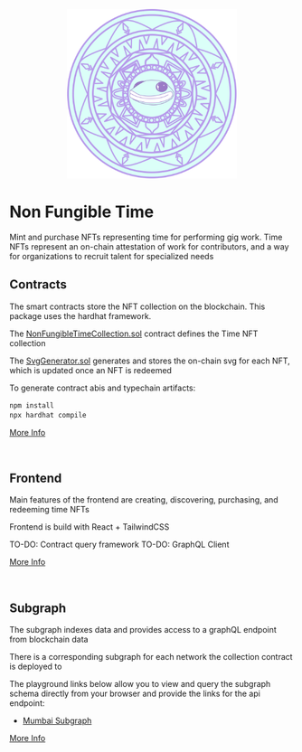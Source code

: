 <p align="center">
    <img src="newt_mayan.svg" width="300" height="300" >
<p>

# Non Fungible Time

Mint and purchase NFTs representing time for performing gig work. Time NFTs represent an on-chain attestation of work for contributors, and a
way for organizations to recruit talent for specialized needs

## Contracts

The smart contracts store the NFT collection on the blockchain. This package uses the hardhat framework.

The [NonFungibleTimeCollection.sol](https://github.com/WeAreNewt/TokenizedTimeNFTs/blob/main/packages/contracts/contracts/NonFungibleTimeCollection.sol) contract defines the Time NFT collection

The [SvgGenerator.sol](https://github.com/WeAreNewt/TokenizedTimeNFTs/blob/main/packages/contracts/contracts/SvgGenerator.sol) generates and stores the on-chain svg for each NFT, which is updated once an NFT is redeemed

To generate contract abis and typechain artifacts:

```sh
npm install
npx hardhat compile
```

[More Info](https://github.com/WeAreNewt/TokenizedTimeNFTs/blob/main/packages/contracts/README.md)

<br />

## Frontend

Main features of the frontend are creating, discovering, purchasing, and redeeming time NFTs

Frontend is build with React + TailwindCSS

TO-DO: Contract query framework
TO-DO: GraphQL Client

[More Info](https://github.com/WeAreNewt/TokenizedTimeNFTs/blob/main/packages/frontend/README.md)

<br />

## Subgraph

The subgraph indexes data and provides access to a graphQL endpoint from blockchain data

There is a corresponding subgraph for each network the collection contract is deployed to

The playground links below allow you to view and query the subgraph schema directly from your browser and provide the links for the api endpoint:

- [Mumbai Subgraph](https://thegraph.com/hosted-service/subgraph/wearenewt/non-fungible-time-mumbai)

[More Info](https://github.com/WeAreNewt/TokenizedTimeNFTs/blob/main/packages/subgraph/README.md)
